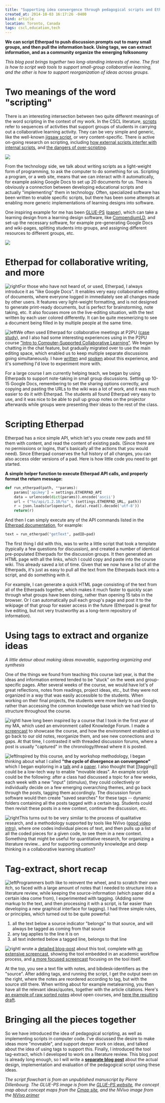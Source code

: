```yaml
---
title: "Supporting idea convergence through pedagogical scripts and Etherpad APIs, an introduction"
created_at: 2014-10-03 16:17:26 -0400
kind: article
location: Toronto, Canada
tags: cscl,education,tech
---
```


**We can script Etherpad to push discussion prompts out to many small groups, and then pull the information back. Using tags, we can extract information, and as a community organize the emerging folksonomy**

*This blog post brings together two long-standing interests of mine. The first is how to script web tools to support small-group collaborative learning, and the other is how to support reorganization of ideas across groups.*

# Two meanings of the word "scripting"
There is an interesting intersection between two quite different meanings of the word scripting in the context of my work. In the CSCL literature, [scripts](http://edutechwiki.unige.ch/en/CSCL_script) refer to sequences of activities that support groups of students in carrying out a collaborative learning activity. They can be very simple and generic, like the well-known [jigsaw script](http://olc.spsd.sk.ca/DE/PD/instr/strats/jigsaw/), or very content-specific. There is active on-going research on scripting, including [how external scripts interfer with internal scripts](http://epub.ub.uni-muenchen.de/14328/), and [the dangers of over-scripting](http://hal.archives-ouvertes.fr/docs/00/19/02/30/PDF/Dillenbourg-Pierre-2002.pdf).

![](/blog/images/2014-09-22-tagging-and-convergence-for-small-groups-collaboration-with-multiple-etherpad_-_whole-02.png)

<!-- more -->

From the technology side, we talk about writing scripts as a light-weight form of programming, to ask the computer to do something for us. Scripting a program, or a web site, means that we can interact with it automatically, for example asking Google Docs to set up 20 documents for us. There is obviously a connection between developing educational scripts and actually "implementing" them in technology. Often, specialized software has been written to enable specific scripts, but there has been some attempts at enabling more generic implementations of learning designs into software.

One inspiring example for me has been [GLUE-PS](http://www.gsic.uva.es/glueps/) ([paper](http://libgen.org/scimag/get.php?doi=10.1016/j.compedu.2013.12.008)), which can take a learning design from a learning design software, like [CompendiumLD](http://compendiumld.open.ac.uk/), and set-up the necessary software, for example pre-generating Google Docs and wiki-pages, splitting students into groups, and assigning different resources to different groups, etc.

![](/blog/images/2014-09-22-tagging-and-convergence-for-small-groups-collaboration-with-multiple-etherpad_-_whole-01.png)

# Etherpad for collaborative writing, and more
![right ](/blog/images/2014-09-22-tagging-and-convergence-for-small-groups-collaboration-with-multiple-etherpad_-_half-01.png)For those who have not heard of, or used, Etherpad, I always introduce it as "like Google Docs". It enables very easy collaborative editing of documents, where everyone logged in immediately see all changes made by other users. It features very light-weight formatting, and is not designed to generate print-ready documents, but is perfect for brainstorming, note taking, etc. It also focuses more on the live-editing situation, with the text written by each user colored differently. It can be quite mesmerizing to see a document being filled in by multiple people at the same time.

![ left](/blog/images/2014-09-22-tagging-and-convergence-for-small-groups-collaboration-with-multiple-etherpad_-_half-02.png)We often used Etherpad for collaborative meetings at P2PU ([case study](http://en.flossmanuals.net/etherpad/case-studies/)), and I also had some interesting experiences using in the P2PU course ["Intro to Computer-Supported Collaborative Learning"](https://p2pu.org/en/groups/introduction-to-the-field-of-computer-supported-co/content/full-description/). We began by chatting in the chat feature, but gradually migrated over to use the main editing space, which enabled us to keep multiple separate discussions going simultaneously. I have [written](http://reganmian.net/wiki/analysis_of_cscl-intro#synchronous_meetings) and [spoken](https://www.youtube.com/watch?v=kGXRdj9F_4E&list=UUEqYaJY03O0tC9Q1oQuXtKA) about this experience, and it's something I'd love to experiment more with.

For a large course I am currently helping teach, we began by using Etherpads to support note-taking in small group discussions. Setting up 10-15 Google Docs, remembering to set the sharing options correctly, and copying and pasting the URLs to the wiki was a lot of work, and it was much easier to do it with Etherpad. The students all found Etherpad very easy to use, and it was nice to be able to pull up group notes on the projector afterwards while groups were presenting their ideas to the rest of the class.

# Scripting Etherpad

Etherpad has a nice simple API, which let's you create new pads and fill them with content, and read the content of existing pads. (Since there are no permissions or logins, that's basically all the actions that you would need). Since Etherpad conserves the full history of all changes, you can also access older versions of a pad. Here is how little code you need to get started.

**A simple helper function to execute Etherpad API calls, and properly format the return message:**

```python
def run_etherpad(path, **params):
	params['apikey'] = settings.ETHERPAD_API
	data = urlencode(dict(params)).encode('ascii')
	url = ("%s/api/1.2.10/%s" % (settings.ETHERPAD_URL, path))
	r = json.loads(urlopen(url, data).read().decode('utf-8'))
	return(r)
```

And then I can simply execute any of the API commands listed in the [Etherpad documentation](http://etherpad.org/doc/v1.3.0/#index_api_methods), for example:

```python
text = run_etherpad("getText", padID=pad)
```

The first thing I did with this, was to write a little script that took a template (typically a few questions for discussion), and created a number of identical pre-populated Etherpads for the discussion groups. It then generated an HTML page with all the links, which I could copy and paste into the course wiki. This already saved a lot of time. Given that we now have a list of all the Etherpads, it's just as easy to pull all the text from the Etherpads back into a script, and do something with it.

For example, I can generate a quick HTML page consisting of the text from all of the Etherpads together, which makes it much faster to quickly scan through what groups have been doing, rather than opening 15 tabs in the browser. Or I can automatically pull each group's page and post it to the wikipage of that group for easier access in the future (Etherpad is great for live editing, but not very trustworthy as a long-term repository of information).

# Using tags to extract and organize ideas

*A little detour about making ideas moveable, supporting organizing and synthesis*

One of the things we found from teaching this course last year, is that the ideas and information entered tended to be "stuck" on the week and group-specific pages. After several weeks of the course, we would have lot's of great reflections, notes from readings, project ideas, etc., but they were not organized in a way that was easily accessible to the students. When working on their final projects, the students were more likely to use Google, rather than accessing the common knowledge base which we had tried to structure throughout the course.

![ right](/blog/images/2014-09-22-tagging-and-convergence-for-small-groups-collaboration-with-multiple-etherpad_-_half-04.png)I have long been inspired by a course that I took in the first year of my MA, which used an environment called Knowledge Forum. I made a [screencast](https://vimeo.com/17143638) to showcase the course, and how the environment enabled us to go back to our old notes, reorganize them, and see new connections and gaps. At that time, I contrasted it with threaded discussion forums, where a post is usually "captured" in the chronology/thread where it is posted.

![left ](/blog/images/2014-09-22-tagging-and-convergence-for-small-groups-collaboration-with-multiple-etherpad_-_half-03.png)Inspired by this course, and by workshop methodology, I began thinking about what I called **"the cycle of divergence an convergence"** which I began exploring in a [talk](http://reganmian.net/wiki/grappling_with_ideas) and a [paper](http://reganmian.net/wiki/grappling_with_ideas-the_paper). I also thought that [[tagging]] could be a low-tech way to enable "movable ideas". An example script could be the following: after a class had discussed a topic for a few weeks, each week with a new "input" (stimulus), they could collectively or individually decide on a few emerging overarching themes, and go back through the posts, tagging them accordingly. The discussion forum software would then create "saved searches" for these tags -- dynamic folders containing all the posts tagged with a certain tag. Students could then revisit these posts in a new context, continue the discussion, etc.

![ right](/blog/images/2014-09-22-tagging-and-convergence-for-small-groups-collaboration-with-multiple-etherpad_-_half-05.png)This turns out to be very similar to the process of qualitative research, and a methodology supported by tools like NVivo ([good video intro](https://www.youtube.com/watch?v=0YyVySrV2cM)), where one codes individual pieces of text, and then pulls up a list of all the coded pieces for a given code, to see them in a new context. Something that might be useful for quantitative research, for organizing a literature review... and for supporting community knowledge and deep thinking in a collaborative learning situation?

# Tag-extract, short recap

![ left](http://reganmian.net/blog/wp-content/uploads/2012/06/Screen-Shot-2012-06-13-at-10.50.59.png)Programmers both like to reinvent the wheel, and to scratch their own itch, so faced with a large amount of notes that I needed to structure into a literature review, while keeping the source-information (which paper did a certain idea come from), I experimented with tagging. (Adding some markup to the text, and then processing it with a script, is far easier than developing a new graphical interface for tagging). I had three simple rules, or principles, which turned out to be quite powerful:

1. all the text below a source indicator "belongs" to that source, and will always be tagged as coming from that source
2. any tag applies to the line it is on
3. all text indented below a tagged line, belongs to that line

![right ](http://reganmian.net/blog/wp-content/uploads/2012/06/Screen-Shot-2012-06-13-at-10.57.31.png)I wrote a [detailed blog-post](http://reganmian.net/blog/2012/06/13/tag-extract-a-tool-to-automatically-restructure-textoutline-using-tags/) about this tool, complete with [an extensive screencast](https://www.youtube.com/watch?v=NEfdPDptD5U), showing the tool embedded in an academic workflow process, and [a more focused screencast](https://www.youtube.com/watch?v=NEfdPDptD5U) focusing on the tool itself.

At the top, you see a text file with notes, and bibdesk-identifiers as the "source". After adding tags, and running the script, I get the output seen on the right, where the notes are reordered according to tag, but with the source still there. When writing about for example metalearning, you then have all the relevant ideas/quotes, together with the article citations. Here's [an example of raw sorted notes](http://reganmian.net/wiki/litreview_raw_sorted) about open courses, and [here the resulting draft](http://reganmian.net/wiki/draft_literature_review_open_courses).

# Bringing all the pieces together

So we have introduced the idea of pedagogical scripting, as well as implementing scripts in computer code. I've discussed the desire to make ideas more "moveable", and support deeper work on ideas, and talked about the idea of using tags to support this. Finally, I introduced the tool tag-extract, which I developed to work on a literature review. This blog post is already long enough, so I will write a **[separate blog post](/blog/2014/10/03/a-pedagogical-script-for-idea-convergence-through-tagging-etherpad-content/)** about the actual design, implementation and evaluation of the pedagogical script using these ideas.

*The script flowchart is from an unpublished manuscript by Pierre Dillenbourg. The GLUE-PS image is from the [GLUE-PS website](http://www.gsic.uva.es/wikis/gs2/index.php/LDGResourcesGLUEPS), the concept map about concept maps from the [Cmap site](http://cmapskm.ihmc.us/viewer/cmap/1064009710027_1483270340_27090), and the NVivo image from the [NVivo primer](http://ebabbie.net/resource/NVivo/primer.html)*